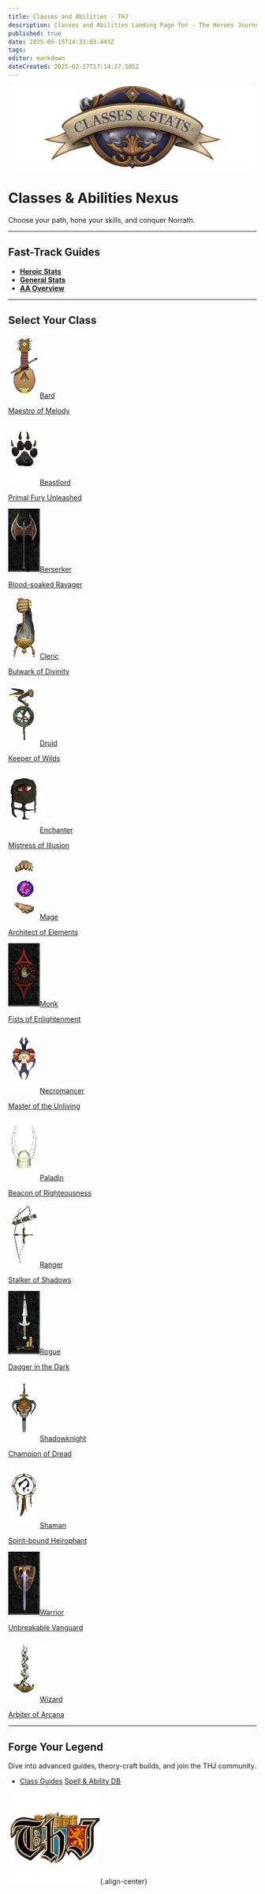 ```yaml
---
title: Classes and Abilities - THJ
description: Classes and Abilities Landing Page for - The Heroes Journey Emu
published: true
date: 2025-05-15T14:33:03.443Z
tags: 
editor: markdown
dateCreated: 2025-02-27T17:14:27.505Z
---
```


<!-- ──────────────── HERO CARD ──────────────── -->
<div class="page-container">
  <div class="hero-card">
    <img src="/classes-and-abilities/statsandclasses.webp" alt="Classes banner" class="hero-bg">
    <div class="hero-content">
      <h1>Classes & Abilities Nexus</h1>
      <p class="subtitle">Choose your path, hone your skills, and conquer Norrath.</p>
    </div>
  </div>

---

## Fast-Track Guides
- [**Heroic Stats**](/classes-and-abilities/heroic-stats)  
- [**General Stats**](/classes-and-abilities/stats)  
- [**AA Overview**](/classes-and-abilities/aa/)  

---

## Select Your Class
<div class="class-grid">
  <a href="/classes-and-abilities/bard"        class="class-card"><div class="card-i"><div class="face f-front"><img src="/bard.gif" alt="Bard"><span>Bard</span></div><div class="face f-back"><p>Maestro of Melody</p></div></div></a>
  <a href="/classes-and-abilities/beastlord"   class="class-card"><div class="card-i"><div class="face f-front"><img src="/beastlord.gif" alt="Beastlord"><span>Beastlord</span></div><div class="face f-back"><p>Primal Fury Unleashed</p></div></div></a>
  <a href="/classes-and-abilities/berserker"   class="class-card"><div class="card-i"><div class="face f-front"><img src="/berserker.gif" alt="Berserker"><span>Berserker</span></div><div class="face f-back"><p>Blood-soaked Ravager</p></div></div></a>
  <a href="/classes-and-abilities/cleric"      class="class-card"><div class="card-i"><div class="face f-front"><img src="/cleric.gif" alt="Cleric"><span>Cleric</span></div><div class="face f-back"><p>Bulwark of Divinity</p></div></div></a>
  <a href="/classes-and-abilities/druid"       class="class-card"><div class="card-i"><div class="face f-front"><img src="/druid.gif" alt="Druid"><span>Druid</span></div><div class="face f-back"><p>Keeper of Wilds</p></div></div></a>
  <a href="/classes-and-abilities/enchanter"   class="class-card"><div class="card-i"><div class="face f-front"><img src="/enchanter.gif" alt="Enchanter"><span>Enchanter</span></div><div class="face f-back"><p>Mistress of Illusion</p></div></div></a>
  <a href="/classes-and-abilities/mage"        class="class-card"><div class="card-i"><div class="face f-front"><img src="/magician.gif" alt="Mage"><span>Mage</span></div><div class="face f-back"><p>Architect of Elements</p></div></div></a>
  <a href="/classes-and-abilities/monk"        class="class-card"><div class="card-i"><div class="face f-front"><img src="/classes-and-abilities/monk.gif" alt="Monk"><span>Monk</span></div><div class="face f-back"><p>Fists of Enlightenment</p></div></div></a>
  <a href="/classes-and-abilities/necromancer" class="class-card"><div class="card-i"><div class="face f-front"><img src="/necromancer.gif" alt="Necromancer"><span>Necromancer</span></div><div class="face f-back"><p>Master of the Unliving</p></div></div></a>
  <a href="/classes-and-abilities/paladin"     class="class-card"><div class="card-i"><div class="face f-front"><img src="/paladin.gif" alt="Paladin"><span>Paladin</span></div><div class="face f-back"><p>Beacon of Righteousness</p></div></div></a>
  <a href="/classes-and-abilities/ranger"      class="class-card"><div class="card-i"><div class="face f-front"><img src="/ranger.gif" alt="Ranger"><span>Ranger</span></div><div class="face f-back"><p>Stalker of Shadows</p></div></div></a>
  <a href="/classes-and-abilities/rogue"       class="class-card"><div class="card-i"><div class="face f-front"><img src="/classes-and-abilities/rogue.gif" alt="Rogue"><span>Rogue</span></div><div class="face f-back"><p>Dagger in the Dark</p></div></div></a>
  <a href="/classes-and-abilities/shadowknight" class="class-card"><div class="card-i"><div class="face f-front"><img src="/shadowknight.gif" alt="Shadowknight"><span>Shadowknight</span></div><div class="face f-back"><p>Champion of Dread</p></div></div></a>
  <a href="/classes-and-abilities/shaman"      class="class-card"><div class="card-i"><div class="face f-front"><img src="/shaman.gif" alt="Shaman"><span>Shaman</span></div><div class="face f-back"><p>Spirit-bound Heirophant</p></div></div></a>
  <a href="/classes-and-abilities/warrior"     class="class-card"><div class="card-i"><div class="face f-front"><img src="/classes-and-abilities/warrior.gif" alt="Warrior"><span>Warrior</span></div><div class="face f-back"><p>Unbreakable Vanguard</p></div></div></a>
  <a href="/classes-and-abilities/wizard"      class="class-card"><div class="card-i"><div class="face f-front"><img src="/wizard.gif" alt="Wizard"><span>Wizard</span></div><div class="face f-back"><p>Arbiter of Arcana</p></div></div></a>
</div>

---
<!-- ─────────────── BOTTOM CTA CARD (fixed) ─────────────── -->
<div class="bottom-card">
  <div class="cta-content">
    <h2>Forge Your Legend</h2>
    <p>Dive into advanced guides, theory-craft builds, and join the THJ community.</p><p></p>
    <ul class="cta-list">
      <li><a href="/classes-and-abilities/guides/" class="cta-link">Class&nbsp;Guides</a>
      <a href="/classes-and-abilities/spells-and-abilities" class="cta-link">Spell&nbsp;&amp;&nbsp;Ability&nbsp;DB</a></li>
    </ul>
  </div>
</div>


![pagebreak4.webp](/pagebreak4.webp){.align-center}
</div>
